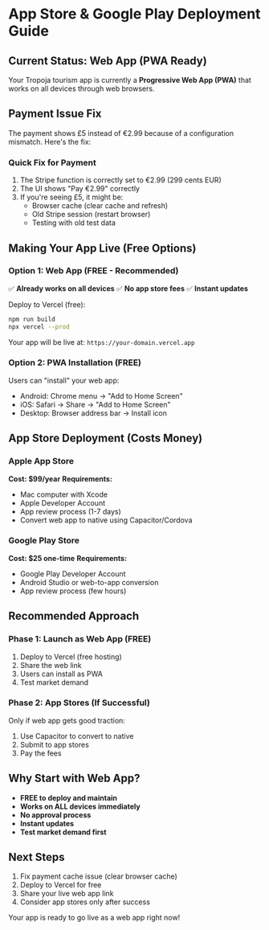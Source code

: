 # App Store & Google Play Deployment Guide

## Current Status: Web App (PWA Ready)
Your Tropoja tourism app is currently a **Progressive Web App (PWA)** that works on all devices through web browsers.

## Payment Issue Fix
The payment shows £5 instead of €2.99 because of a configuration mismatch. Here's the fix:

### Quick Fix for Payment
1. The Stripe function is correctly set to €2.99 (299 cents EUR)
2. The UI shows "Pay €2.99" correctly
3. If you're seeing £5, it might be:
   - Browser cache (clear cache and refresh)
   - Old Stripe session (restart browser)
   - Testing with old test data

## Making Your App Live (Free Options)

### Option 1: Web App (FREE - Recommended)
✅ **Already works on all devices**
✅ **No app store fees**
✅ **Instant updates**

Deploy to Vercel (free):
```bash
npm run build
npx vercel --prod
```
Your app will be live at: `https://your-domain.vercel.app`

### Option 2: PWA Installation (FREE)
Users can "install" your web app:
- Android: Chrome menu → "Add to Home Screen"
- iOS: Safari → Share → "Add to Home Screen"
- Desktop: Browser address bar → Install icon

## App Store Deployment (Costs Money)

### Apple App Store
**Cost: $99/year**
**Requirements:**
- Mac computer with Xcode
- Apple Developer Account
- App review process (1-7 days)
- Convert web app to native using Capacitor/Cordova

### Google Play Store
**Cost: $25 one-time**
**Requirements:**
- Google Play Developer Account
- Android Studio or web-to-app conversion
- App review process (few hours)

## Recommended Approach

### Phase 1: Launch as Web App (FREE)
1. Deploy to Vercel (free hosting)
2. Share the web link
3. Users can install as PWA
4. Test market demand

### Phase 2: App Stores (If Successful)
Only if web app gets good traction:
1. Use Capacitor to convert to native
2. Submit to app stores
3. Pay the fees

## Why Start with Web App?
- **FREE to deploy and maintain**
- **Works on ALL devices immediately**
- **No approval process**
- **Instant updates**
- **Test market demand first**

## Next Steps
1. Fix payment cache issue (clear browser cache)
2. Deploy to Vercel for free
3. Share your live web app link
4. Consider app stores only after success

Your app is ready to go live as a web app right now!